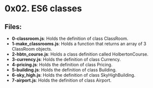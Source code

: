 # 0x02. ES6 classes
## Files:
- **0-classroom.js**: Holds the definition of class ClassRoom.
- **1-make_classrooms.js**: Holds a function that returns an array of 3 ClassRoom objects.
- **2-hbtn_course.js**: Holds a class definition called HolbertonCourse.
- **3-currency.js**: Holds the definition of class Currency.
- **4-pricing.js**: Holds the definition of class Pricing.
- **5-building.js**: Holds the definition of class Building.
- **6-sky_high.js**: Holds the definition of class SkyHighBuilding.
- **7-airport.js**: Holds the definition of class Airport.
